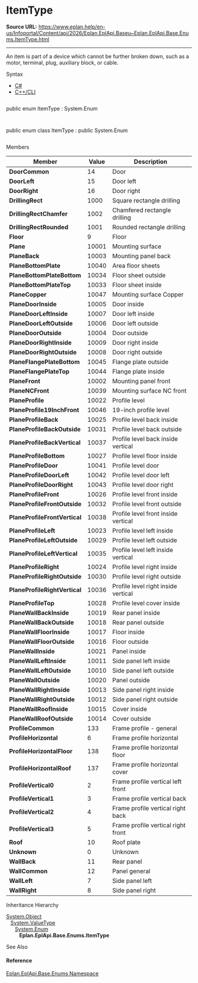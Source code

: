# ItemType

**Source URL:** https://www.eplan.help/en-us/Infoportal/Content/api/2026/Eplan.EplApi.Baseu~Eplan.EplApi.Base.Enums.ItemType.html

---

An item is part of a device which cannot be further broken down, such as a motor, terminal, plug, auxiliary block, or cable.

Syntax

- [C#](#i-syntax-CS)
- [C++/CLI](#i-syntax-CPP2005)

```
```
public enum ItemType : System.Enum
```
```

```
```
public enum class ItemType : public System.Enum
```
```

Members

| Member | Value | Description |
| --- | --- | --- |
| **DoorCommon** | 14 | Door |
| **DoorLeft** | 15 | Door left |
| **DoorRight** | 16 | Door right |
| **DrillingRect** | 1000 | Square rectangle drilling |
| **DrillingRectChamfer** | 1002 | Chamfered rectangle drilling |
| **DrillingRectRounded** | 1001 | Rounded rectangle drilling |
| **Floor** | 9 | Floor |
| **Plane** | 10001 | Mounting surface |
| **PlaneBack** | 10003 | Mounting panel back |
| **PlaneBottomPlate** | 10040 | Area floor sheets |
| **PlaneBottomPlateBottom** | 10034 | Floor sheet outside |
| **PlaneBottomPlateTop** | 10033 | Floor sheet inside |
| **PlaneCopper** | 10047 | Mounting surface Copper |
| **PlaneDoorInside** | 10005 | Door inside |
| **PlaneDoorLeftInside** | 10007 | Door left inside |
| **PlaneDoorLeftOutside** | 10006 | Door left outside |
| **PlaneDoorOutside** | 10004 | Door outside |
| **PlaneDoorRightInside** | 10009 | Door right inside |
| **PlaneDoorRightOutside** | 10008 | Door right outside |
| **PlaneFlangePlateBottom** | 10045 | Flange plate outside |
| **PlaneFlangePlateTop** | 10044 | Flange plate inside |
| **PlaneFront** | 10002 | Mounting panel front |
| **PlaneNCFront** | 10039 | Mounting surface NC front |
| **PlaneProfile** | 10022 | Profile level |
| **PlaneProfile19InchFront** | 10046 | 19-inch profile level |
| **PlaneProfileBack** | 10025 | Profile level back inside |
| **PlaneProfileBackOutside** | 10031 | Profile level back outside |
| **PlaneProfileBackVertical** | 10037 | Profile level back inside vertical |
| **PlaneProfileBottom** | 10027 | Profile level floor inside |
| **PlaneProfileDoor** | 10041 | Profile level door |
| **PlaneProfileDoorLeft** | 10042 | Profile level door left |
| **PlaneProfileDoorRight** | 10043 | Profile level door right |
| **PlaneProfileFront** | 10026 | Profile level front inside |
| **PlaneProfileFrontOutside** | 10032 | Profile level front outside |
| **PlaneProfileFrontVertical** | 10038 | Profile level front inside vertical |
| **PlaneProfileLeft** | 10023 | Profile level left inside |
| **PlaneProfileLeftOutside** | 10029 | Profile level left outside |
| **PlaneProfileLeftVertical** | 10035 | Profile level left inside vertical |
| **PlaneProfileRight** | 10024 | Profile level right inside |
| **PlaneProfileRightOutside** | 10030 | Profile level right outside |
| **PlaneProfileRightVertical** | 10036 | Profile level right inside vertical |
| **PlaneProfileTop** | 10028 | Profile level cover inside |
| **PlaneWallBackInside** | 10019 | Rear panel inside |
| **PlaneWallBackOutside** | 10018 | Rear panel outside |
| **PlaneWallFloorInside** | 10017 | Floor inside |
| **PlaneWallFloorOutside** | 10016 | Floor outside |
| **PlaneWallInside** | 10021 | Panel inside |
| **PlaneWallLeftInside** | 10011 | Side panel left inside |
| **PlaneWallLeftOutside** | 10010 | Side panel left outside |
| **PlaneWallOutside** | 10020 | Panel outside |
| **PlaneWallRightInside** | 10013 | Side panel right inside |
| **PlaneWallRightOutside** | 10012 | Side panel right outside |
| **PlaneWallRoofInside** | 10015 | Cover inside |
| **PlaneWallRoofOutside** | 10014 | Cover outside |
| **ProfileCommon** | 133 | Frame profile - general |
| **ProfileHorizontal** | 6 | Frame profile horizontal |
| **ProfileHorizontalFloor** | 138 | Frame profile horizontal floor |
| **ProfileHorizontalRoof** | 137 | Frame profile horizontal cover |
| **ProfileVertical0** | 2 | Frame profile vertical left front |
| **ProfileVertical1** | 3 | Frame profile vertical back |
| **ProfileVertical2** | 4 | Frame profile vertical right back |
| **ProfileVertical3** | 5 | Frame profile vertical right front |
| **Roof** | 10 | Roof plate |
| **Unknown** | 0 | Unknown |
| **WallBack** | 11 | Rear panel |
| **WallCommon** | 12 | Panel general |
| **WallLeft** | 7 | Side panel left |
| **WallRight** | 8 | Side panel right |

Inheritance Hierarchy

[System.Object](#)  
   [System.ValueType](#)  
      [System.Enum](#)  
         **Eplan.EplApi.Base.Enums.ItemType**

See Also

#### Reference

[Eplan.EplApi.Base.Enums Namespace](Eplan.EplApi.Baseu~Eplan.EplApi.Base.Enums_namespace.html)